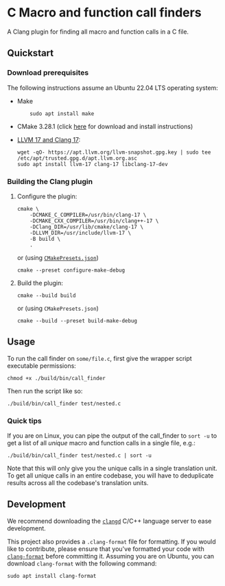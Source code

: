 # C Macro and function call finders

A Clang plugin for finding all macro and function calls in a C file.

## Quickstart

### Download prerequisites

The following instructions assume an Ubuntu 22.04 LTS operating system:

- Make

  ```console
      sudo apt install make
  ```

- CMake 3.28.1 (click [here](https://apt.kitware.com/) for download and install
  instructions)

- [LLVM 17 and Clang 17](https://apt.llvm.org/):

  ```console
  wget -qO- https://apt.llvm.org/llvm-snapshot.gpg.key | sudo tee /etc/apt/trusted.gpg.d/apt.llvm.org.asc
  sudo apt install llvm-17 clang-17 libclang-17-dev
  ```

### Building the Clang plugin

1. Configure the plugin:

    ```console
    cmake \
        -DCMAKE_C_COMPILER=/usr/bin/clang-17 \
        -DCMAKE_CXX_COMPILER=/usr/bin/clang++-17 \
        -DClang_DIR=/usr/lib/cmake/clang-17 \
        -DLLVM_DIR=/usr/include/llvm-17 \
        -B build \
        .
    ```

    or (using
    [`CMakePresets.json`](https://cmake.org/cmake/help/latest/manual/cmake-presets.7.html))

    ```console
    cmake --preset configure-make-debug
    ```

1. Build the plugin:

    ```console
    cmake --build build
    ```

    or (using `CMakePresets.json`)

    ```console
    cmake --build --preset build-make-debug
    ```

## Usage

To run the call finder on `some/file.c`, first give the wrapper script
executable permissions:

```console
chmod +x ./build/bin/call_finder
```

Then run the script like so:

```console
./build/bin/call_finder test/nested.c
```

### Quick tips

If you are on Linux, you can pipe the output of the call_finder to `sort -u` to
get a list of all _unique_ macro and function calls in a single file, e.g.:

```console
./build/bin/call_finder test/nested.c | sort -u
```

Note that this will only give you the unique calls in a single translation unit.
To get all unique calls in an entire codebase, you will have to deduplicate
results across all the codebase's translation units.

## Development

We recommend downloading the [`clangd`](https://clangd.llvm.org/installation)
C/C++ language server to ease development.

This project also provides a `.clang-format` file for formatting. If you would
like to contribute, please ensure that you've formatted your code with
[`clang-format`](https://clang.llvm.org/docs/ClangFormat.html) before committing
it. Assuming you are on Ubuntu, you can download `clang-format` with the
following command:

```console
sudo apt install clang-format
```
